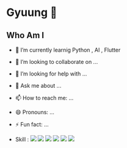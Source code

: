 # Gyuung 👋

## Who Am I


- 🌱 I’m currently learnig Python , AI , Flutter
- 👯 I’m looking to collaborate on ...
- 🤔 I’m looking for help with ...
- 💬 Ask me about ...
- 📫 How to reach me: ...
- 😄 Pronouns: ...
- ⚡ Fun fact: ...

- Skill : <img src="https://img.shields.io/badge/Python-3766AB?style=flat-square&logo=Python&logoColor=white"/>
          <img src="https://img.shields.io/badge/Tensorflow-3766AB?style=flat-square&logo=TensorFlow&logoColor=white"/>
          <img src="https://img.shields.io/badge/Keras-3766AB?style=flat-square&logo=Keras&logoColor=white"/>
          <img src="https://img.shields.io/badge/Flutter-3766AB?style=flat-square&logo=Flutter&logoColor=white"/>
          <img src="https://img.shields.io/badge/Dart-3766AB?style=flat-square&logo=Dart&logoColor=white"/>
          <img src="https://img.shields.io/badge/R-3766AB?style=flat-square&logo=R&logoColor=white"/>
